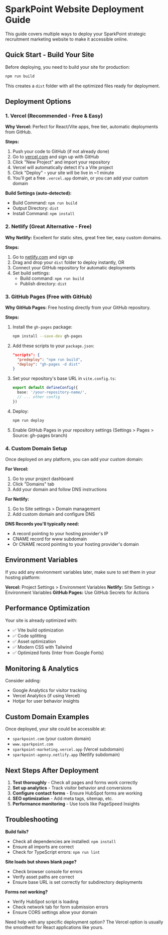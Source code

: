# SparkPoint Website Deployment Guide

This guide covers multiple ways to deploy your SparkPoint strategic recruitment marketing website to make it accessible online.

## Quick Start - Build Your Site

Before deploying, you need to build your site for production:

```bash
npm run build
```

This creates a `dist` folder with all the optimized files ready for deployment.

## Deployment Options

### 1. Vercel (Recommended - Free & Easy)

**Why Vercel:** Perfect for React/Vite apps, free tier, automatic deployments from GitHub.

**Steps:**
1. Push your code to GitHub (if not already done)
2. Go to [vercel.com](https://vercel.com) and sign up with GitHub
3. Click "New Project" and import your repository
4. Vercel will automatically detect it's a Vite project
5. Click "Deploy" - your site will be live in ~1 minute
6. You'll get a free `.vercel.app` domain, or you can add your custom domain

**Build Settings (auto-detected):**
- Build Command: `npm run build`
- Output Directory: `dist`
- Install Command: `npm install`

### 2. Netlify (Great Alternative - Free)

**Why Netlify:** Excellent for static sites, great free tier, easy custom domains.

**Steps:**
1. Go to [netlify.com](https://netlify.com) and sign up
2. Drag and drop your `dist` folder to deploy instantly, OR
3. Connect your GitHub repository for automatic deployments
4. Set build settings:
   - Build command: `npm run build`
   - Publish directory: `dist`

### 3. GitHub Pages (Free with GitHub)

**Why GitHub Pages:** Free hosting directly from your GitHub repository.

**Steps:**
1. Install the `gh-pages` package:
   ```bash
   npm install --save-dev gh-pages
   ```

2. Add these scripts to your `package.json`:
   ```json
   "scripts": {
     "predeploy": "npm run build",
     "deploy": "gh-pages -d dist"
   }
   ```

3. Set your repository's base URL in `vite.config.ts`:
   ```typescript
   export default defineConfig({
     base: '/your-repository-name/',
     // ... other config
   })
   ```

4. Deploy:
   ```bash
   npm run deploy
   ```

5. Enable GitHub Pages in your repository settings (Settings > Pages > Source: gh-pages branch)

### 4. Custom Domain Setup

Once deployed on any platform, you can add your custom domain:

**For Vercel:**
1. Go to your project dashboard
2. Click "Domains" tab
3. Add your domain and follow DNS instructions

**For Netlify:**
1. Go to Site settings > Domain management
2. Add custom domain and configure DNS

**DNS Records you'll typically need:**
- A record pointing to your hosting provider's IP
- CNAME record for www subdomain
- Or CNAME record pointing to your hosting provider's domain

## Environment Variables

If you add any environment variables later, make sure to set them in your hosting platform:

**Vercel:** Project Settings > Environment Variables
**Netlify:** Site Settings > Environment Variables
**GitHub Pages:** Use GitHub Secrets for Actions

## Performance Optimization

Your site is already optimized with:
- ✅ Vite build optimization
- ✅ Code splitting
- ✅ Asset optimization
- ✅ Modern CSS with Tailwind
- ✅ Optimized fonts (Inter from Google Fonts)

## Monitoring & Analytics

Consider adding:
- Google Analytics for visitor tracking
- Vercel Analytics (if using Vercel)
- Hotjar for user behavior insights

## Custom Domain Examples

Once deployed, your site could be accessible at:
- `sparkpoint.com` (your custom domain)
- `www.sparkpoint.com`
- `sparkpoint-marketing.vercel.app` (Vercel subdomain)
- `sparkpoint-agency.netlify.app` (Netlify subdomain)

## Next Steps After Deployment

1. **Test thoroughly** - Check all pages and forms work correctly
2. **Set up analytics** - Track visitor behavior and conversions
3. **Configure contact forms** - Ensure HubSpot forms are working
4. **SEO optimization** - Add meta tags, sitemap, etc.
5. **Performance monitoring** - Use tools like PageSpeed Insights

## Troubleshooting

**Build fails?**
- Check all dependencies are installed: `npm install`
- Ensure all imports are correct
- Check for TypeScript errors: `npm run lint`

**Site loads but shows blank page?**
- Check browser console for errors
- Verify asset paths are correct
- Ensure base URL is set correctly for subdirectory deployments

**Forms not working?**
- Verify HubSpot script is loading
- Check network tab for form submission errors
- Ensure CORS settings allow your domain

Need help with any specific deployment option? The Vercel option is usually the smoothest for React applications like yours.